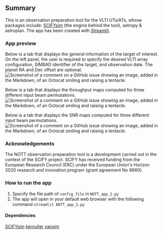 ## Summary
This is an observation preparation tool for the VLTI UTs/ATs, whose packages include: [SCIFYsim](https://github.com/SCIFY-IvS/SCIFYsim) (the engine behind the tool), astropy & astroplan. The app has been created with [Streamlit](https://streamlit.io/).

### App preview
Below is a tab that displays the general information of the target of interest. On the left panel, the user is required to specify the desired VLTI array configuration, SIMBAD identifier of the target, and observation date. The planet RA and Dec offset are optional. 
![Screenshot of a comment on a GitHub issue showing an image, added in the Markdown, of an Octocat smiling and raising a tentacle.](https://github.com/pclp007/NOTT-observation-preparation-tool/blob/main/docs/NOTT_app_1.png)

Below is a tab that displays the throughput maps computed for three different input beam permutations.
![Screenshot of a comment on a GitHub issue showing an image, added in the Markdown, of an Octocat smiling and raising a tentacle.](https://github.com/pclp007/NOTT-observation-preparation-tool/blob/main/docs/NOTT_app_2.png)

Below is a tab that displays the SNR maps computed for three different input beam permutations.
![Screenshot of a comment on a GitHub issue showing an image, added in the Markdown, of an Octocat smiling and raising a tentacle.](https://github.com/pclp007/NOTT-observation-preparation-tool/blob/main/docs/NOTT_app_3.png)

### Acknowledgements
The NOTT observation preparation tool is a development carried out in the context of the SCIFY project. SCIFY has received funding from the European Research Council (ERC) under the European Union's Horizon 2020 research and innovation program (grant agreement No 8660).

### How to run the app

1. Specify the file path of `config_file` in `NOTT_app_2.py`
2. The app will open in your default web browser with the following command `streamlit NOTT_app_2.py`

#### Dependencies

[SCIFYsim](https://github.com/SCIFY-IvS/SCIFYsim) 
[kernuller](https://github.com/rlaugier/kernuller)
[xaosim](https://github.com/fmartinache/xaosim)
